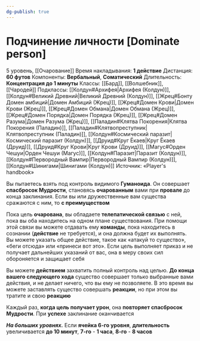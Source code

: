 ```yaml
---
dg-publish: true
---
```

# Подчинение личности [Dominate person]
5 уровень, [[Очарование]]
Время накладывания: **1 действие**
Дистанция: **60 футов**
Компоненты: **Вербальный**, **Соматический**
Длительность: **Концентрация до 1 минуты**
Классы: [[Бард]], [[Волшебник]], [[Чародей]]
Подклассы: [[Колдун#Архифея|Архифея (Колдун)]], [[Колдун#Великий Древний|Великий Древний (Колдун)]], [[Жрец#Бонту Домен амбиций|Домен Амбиций (Жрец)]], [[Жрец#Домен Крови|Домен Крови (Жрец)]], [[Жрец#Домен Обмана|Домен Обмана (Жрец)]], [[Жрец#Домен Порядка|Домен Порядка (Жрец)]], [[Жрец#Домен Разума|Домен Разума (Жрец)]], [[Паладин#Клятва Покорения|Клятва Покорения (Паладин)]], [[Паладин#Клятвопреступник|Клятвопреступник (Паладин)]], [[Колдун#Космический паразит|Космический паразит (Колдун)]], [[Друид#Круг Ёкаев|Круг Ёкаев (Друид)]], [[Друид#Круг Крови|Круг Крови (Друид)]], [[Магус#Орден Чешуи|Орден Чешуи (Магус)]], [[Колдун#Паразит|Паразит (Колдун)]], [[Колдун#Первородный Вампир|Первородный Вампир (Колдун)]], [[Колдун#Шинигами|Шинигами (Колдун)]]
Источник: «Player's handbook»

Вы пытаетесь взять под контроль видимого **Гуманоида**. Он совершает **спасбросок Мудрости**, становясь **очарованным** вами при **провале** до конца заклинания. Если вы или дружественные вам существа сражаются с ним, то **с преимуществом**

Пока цель **очарована**, вы обладаете **телепатической связью** с ней, пока вы оба находитесь на одном плане существования. При помощи этой связи вы можете отдавать ему **команды**, пока находитесь в сознании (**действие** не требуется), и она должна будет их выполнять. Вы можете указать общее действие, такое как «атакуй то существо», «беги отсюда» или «принеси вот это». Если цель выполняет приказ и не получает дальнейших указаний от вас, она в меру своих сил обороняется и защищает себя

Вы можете **действием** захватить полный контроль над целью. **До конца вашего следующего хода** существо совершает только выбранные вами действия, и не делает ничего, что вы ему не позволяете. В это время вы можете заставлять существо совершать **реакции**, но при этом вы тратите и свою **реакцию**

Каждый раз, **когда цель получает урон**, она **повторяет спасбросок Мудрости**. При **успехе** заклинание оканчивается

**_На больших уровнях._** Если **ячейка 6-го уровня**, **длительность** увеличивается **до 10 минут**, **7-го** - **1 часа**, **8-го** - **8 часов**